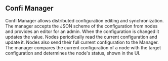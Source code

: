 ## Confi Manager

Confi Manager allows distributed configuration editing and synchronization. The manager accepts the JSON scheme of the configuration from nodes and provides an editor for an admin. When the configuration is changed it updates the value. Nodes periodically read the current configuration and update it. Nodes also send their full current configuration to the Manager. The manager compares the current configuration of a node with the target configuration and determines the node's status, shown in the UI.
